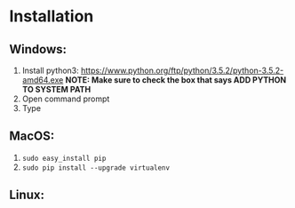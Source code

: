 # Installation

## Windows:

1. Install python3: https://www.python.org/ftp/python/3.5.2/python-3.5.2-amd64.exe
**NOTE: Make sure to check the box that says ADD PYTHON TO SYSTEM PATH**
2. Open command prompt
3. Type

## MacOS:
1. `sudo easy_install pip`
2. `sudo pip install --upgrade virtualenv`

## Linux:
